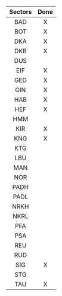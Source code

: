 | **Sectors** | **Done** |
|:-----------:|:--------:|
| BAD         |     X    |
| BOT         |     X    |
| DKA         |     X    |
| DKB         |     X    |
| DUS         |          |
| EIF         |     X    |
| GED         |     X    |
| GIN         |     X    |
| HAB         |     X    |
| HEF         |     X    |
| HMM         |          |
| KIR         |     X    |
| KNG         |     X    |
| KTG         |          |
| LBU         |          |
| MAN         |          |
| NOR         |          |
| PADH        |          |
| PADL        |          |
| NRKH        |          |
| NKRL        |          |
| PFA         |          |
| PSA         |          |
| REU         |          |
| RUD         |          |
| SIG         |     X    |
| STG         |          |
| TAU         |     X    |
